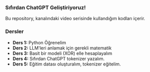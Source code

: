 ### Sıfırdan ChatGPT Geliştiriyoruz!

Bu repository, kanalındaki video serisinde kullandığım kodları içerir.

### Dersler

* **Ders 1:** Python Öğrenelim
* **Ders 2:** LLM'leri anlamak için gerekli matematik
* **Ders 3:** Basit bir modeli (XOR) elle hesaplayalım
* **Ders 4:** Sıfırdan ChatGPT tokenizer yazalım.
* **Ders 5:** Eğitim datası oluşturalım, tokenizer eğitelim.
